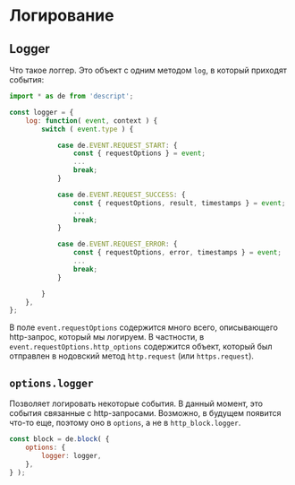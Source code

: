 # Логирование

## Logger

Что такое логгер. Это объект с одним методом `log`, в который приходят события:

```js
import * as de from 'descript';

const logger = {
    log: function( event, context ) {
        switch ( event.type ) {

            case de.EVENT.REQUEST_START: {
                const { requestOptions } = event;
                ...
                break;
            }

            case de.EVENT.REQUEST_SUCCESS: {
                const { requestOptions, result, timestamps } = event;
                ...
                break;
            }

            case de.EVENT.REQUEST_ERROR: {
                const { requestOptions, error, timestamps } = event;
                ...
                break;
            }

        }
    },
};
```

В поле `event.requestOptions` содержится много всего, описывающего http-запрос, который мы логируем.
В частности, в `event.requestOptions.http_options` содержится объект,
который был отправлен в нодовский метод `http.request` (или `https.request`).


## `options.logger`

Позволяет логировать некоторые события.
В данный момент, это события связанные с http-запросами.
Возможно, в будущем появится что-то еще, поэтому оно в `options`,
а не в `http_block.logger`.

```js
const block = de.block( {
    options: {
        logger: logger,
    },
} );
```

